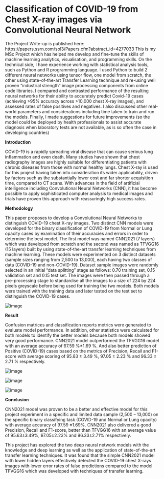 <h1>Classification of COVID-19 from Chest X-ray images via  Convolutional Neural Network</h1>
The Project Write-up is published here: https://papers.ssrn.com/sol3/Papers.cfm?abstract_id=4277033
This is my MSc Project which has helped me develop and fine-tune the skills of machine learning analytics, visualisation, and programming skills. On the technical side, I have experience working with statistical analysis tools, such as Python and R programming language. I used Python to build 2 different neural networks using tensor flow, one model from scratch, the other using state-of-the-art Transfer Learning technique and re-using well proven “industrial strength” image processing components from online code libraries. I compared and contrasted performance of the resulting neural networks for their ability to accurately predict Covid-19 cases (achieving >95% accuracy across >10,000 chest X-ray images), and assessed rates of false positives and negatives. I also discussed other real-world parameters and considerations including time taken to train and run the models. Finally, I made suggestions for future improvements (so the model could be deployed by health professionals to assist accurate diagnosis when laboratory tests are not available, as is so often the case in developing countries)

**Introduction**

COVID-19 is a rapidly spreading viral disease that can cause serious lung inflammation and 
even death. Many studies have shown that chest radiography images are highly suitable for 
differentiating patients with chronic diseases from those with normal healthy lungs. 
Chest X-ray is used for this project having taken into consideration its wider applicability, driven by 
factors such as the substantially lower cost and far shorter acquisition time, compared to CT 
scans. With advances in the field of artificial intelligence including Convolutional Neural 
Networks (CNN), it has become possible to apply sophisticated computer analysis to medical 
images and trials have proven this approach with reassuringly high success rates. 

**Methodology**

This paper proposes to develop a Convolutional Neural Networks to distinguish COVID-19 chest X-ray 
images. Two distinct CNN models were developed for the binary classification of COVID-19 
from Normal or Lung opacity cases by examination of their accuracies and errors in order to 
determine the best model. The first model was named CNN2021 (7 layers) which was 
developed from scratch and the second was named as TFVGG16 (15 layers) built by using 
state-of-the-art transfer learning techniques from machine learning. These models were 
experimented on 3 distinct datasets (sample sizes ranging from 2,500 to 13,000), each having 
two classes of data (COVID-19 and non-COVID-19). Dataset sample images were randomly 
selected in an initial “data splitting” stage as follows: 0.70 training set, 0.15 validation set and 
0.15 test set. The images were then passed through a pre-processing stage to standardise all the 
images to a size of 224 by 224 pixels greyscale before being used for training the two models. 
Both models were trained with the training data and later tested on the test set to distinguish 
the COVID-19 cases. 

![image](https://user-images.githubusercontent.com/58686831/197237579-52a2d79f-1795-4def-b2d7-7d929696fa6d.png)

**Result**

Confusion matrices and classification reports metrics were generated to 
evaluate model performance. In addition, other statistics were calculated for both models to 
identify the better models because both models showed very good performance. CNN2021 
model outperformed the TFVGG16 model with an average accuracy of 97.59 %±1.69 %. And 
also better prediction of Positive (COVID-19) cases based on the metrics of Precision, Recall 
and F1-score with average scoring of 95.63 ± 3.49 %, 97.05 ± 2.23 % and 96.33 ± 2.71 % 
respectively.  

![image](https://user-images.githubusercontent.com/58686831/197237655-013d7fa5-b370-4b8f-b343-de2bc24f469a.png)

![image](https://user-images.githubusercontent.com/58686831/197237705-46160023-ecca-4513-80d0-899c9e71d1d2.png)

![image](https://user-images.githubusercontent.com/58686831/197241071-9d1503c2-aad6-4202-8f1f-215cbb2bb1a4.png)

**Conclusion**

CNN2021 model was proven to be a better and effective model for this project experiment in a 
specific and limited data sample (2,500 – 13,000) on the specific binary classifying task 
(COVID-19 and Normal or Lung opacity) with average accuracy of 97.59 ±1.69%. CNN2021 
also delivered a good Precision, Recall and F1-score, better than TFVGG16 with an average 
value of 95.63±3.49%, 97.05±2.23% and 96.33±2.71% respectively. 

This project has explored the two deep neural network models with the knowledge and deep 
learning as well as the application of state-of-the-art transfer learning techniques. It was found 
that the simple CNN2021 model with lower hidden layers effectively detected the COVID-19 
chest X-rays images with lower error rates of false predictions compared to the model 
TFVGG16 which was developed with techniques of transfer learning. 
